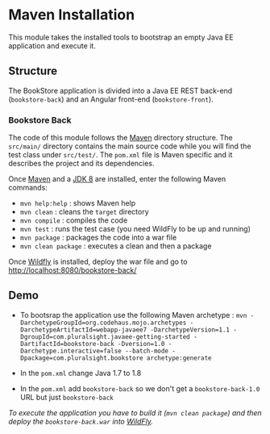 # Maven Installation

This module takes the installed tools to bootstrap an empty Java EE application and execute it.


## Structure 

The BookStore application is divided into a Java EE REST back-end (`bookstore-back`) and an Angular front-end (`bookstore-front`).


### Bookstore Back 

The code of this module follows the [Maven](http://maven.apache.org/) directory structure. The `src/main/` directory contains the main source code while you will find the test class under `src/test/`. The `pom.xml` file is Maven specific and it describes the project and its dependencies.

Once [Maven](http://maven.apache.org/) and a [JDK 8](http://www.oracle.com/technetwork/java/javase/downloads/index.html) are installed, enter the following Maven commands:

* `mvn help:help`       : shows Maven help
* `mvn clean`           : cleans the `target` directory
* `mvn compile`         : compiles the code
* `mvn test`            : runs the test case (you need WildFly to be up and running)
* `mvn package`         : packages the code into a war file
* `mvn clean package`   : executes a clean and then a package

Once [Wildfly](http://wildfly.org/) is installed, deploy the war file and go to [http://localhost:8080/bookstore-back/]()



## Demo 

* To bootsrap the application use the following Maven archetype : `mvn -DarchetypeGroupId=org.codehaus.mojo.archetypes -DarchetypeArtifactId=webapp-javaee7 -DarchetypeVersion=1.1 -DgroupId=com.pluralsight.javaee-getting-started -DartifactId=bookstore-back -Dversion=1.0 -Darchetype.interactive=false --batch-mode -Dpackage=com.pluralsight.bookstore archetype:generate`

* In the `pom.xml` change Java 1.7 to 1.8
* In the `pom.xml` add `bookstore-back` so we don't get a `bookstore-back-1.0` URL but just `bookstore-back`

*To execute the application you have to build it (`mvn clean package`) and then deploy the `bookstore-back.war` into [WildFly](https://wildfly.org).*
